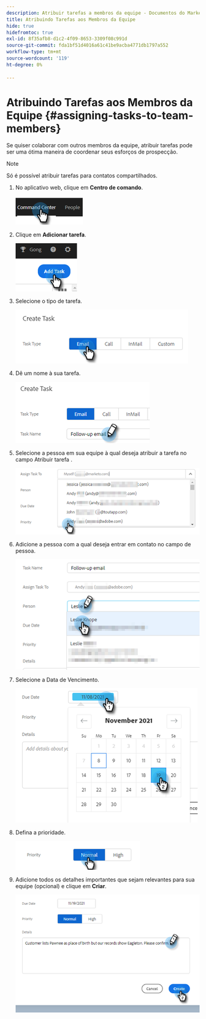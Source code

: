 ```yaml
---
description: Atribuir tarefas a membros da equipe - Documentos do Marketo - Documentação do produto
title: Atribuindo Tarefas aos Membros da Equipe
hide: true
hidefromtoc: true
exl-id: 8f35afb8-d1c2-4f09-8653-3309f08c991d
source-git-commit: fda1bf51d4016a61c41be9acba4771db1797a552
workflow-type: tm+mt
source-wordcount: '119'
ht-degree: 0%

---
```


# Atribuindo Tarefas aos Membros da Equipe {#assigning-tasks-to-team-members}

Se quiser colaborar com outros membros da equipe, atribuir tarefas pode ser uma ótima maneira de coordenar seus esforços de prospecção.

>[!NOTE]
>
>Só é possível atribuir tarefas para contatos compartilhados.

1. No aplicativo web, clique em **Centro de comando**.

   ![](assets/assigning-tasks-to-team-members-1.png)

1. Clique em **Adicionar tarefa**.

   ![](assets/assigning-tasks-to-team-members-2.png)

1. Selecione o tipo de tarefa.

   ![](assets/assigning-tasks-to-team-members-3.png)

1. Dê um nome à sua tarefa.

   ![](assets/assigning-tasks-to-team-members-4.png)

1. Selecione a pessoa em sua equipe à qual deseja atribuir a tarefa no campo Atribuir tarefa .

   ![](assets/assigning-tasks-to-team-members-5.png)

1. Adicione a pessoa com a qual deseja entrar em contato no campo de pessoa.

   ![](assets/assigning-tasks-to-team-members-6.png)

1. Selecione a Data de Vencimento.

   ![](assets/assigning-tasks-to-team-members-7.png)

1. Defina a prioridade.

   ![](assets/assigning-tasks-to-team-members-8.png)

1. Adicione todos os detalhes importantes que sejam relevantes para sua equipe (opcional) e clique em **Criar**.

   ![](assets/assigning-tasks-to-team-members-9.png)
